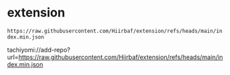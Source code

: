 # extension
```https://raw.githubusercontent.com/Hiirbaf/extension/refs/heads/main/index.min.json```

tachiyomi://add-repo?url=https://raw.githubusercontent.com/Hiirbaf/extension/refs/heads/main/index.min.json
